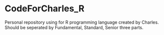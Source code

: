 # CodeForCharles_R
Personal repository using for R programming language created by Charles.
Should be seperated by Fundamental, Standard, Senior three parts.
